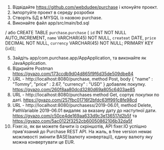 1. Відвідайте https://github.com/webdudee/purchase і клонуйте проект.
2. Імпортуйте проект в середу розробки
3. Створіть БД в MYSQL із назвою purchase.
4. Виконайте файл app/src/main/bd.sql 

/ або 
CREATE TABLE `purchase`.`purchase` (
  `id` INT NOT NULL AUTO_INCREMENT,
  `name` VARCHAR(45) NOT NULL,
  `createat` DATE,
  `price` DECIMAL NOT NULL,
  `currency` VARCHAR(45) NOT NULL;
  PRIMARY KEY (`id`));
  
5. Зайдіть app/com.purchase.app/AppApplication, та виконайте як JavaApplication.
6. Відкрийте Postman
https://gyazo.com/173ccdb9d04d865f9f6d35de509dbe84
7. URL - http://localhost:8080/purchase, method Post, body 
{
"name" : "Tommy", 
"price" : 2.67,
"currency" : "USD"
    }
добавляє покупку.
https://gyazo.com/260f8aa80dcd3280d69a805c6403ae85
8. URL - http://localhost:8080/purchases method Get, сортує покупки по даті.
https://gyazo.com/257fbc01716f2bfdc63ff991c8fe98cd
9. URL - http://localhost:8080/purchasess/2019-06.01, method Delete, PathVariable 2019-06.01 видаляє за вказану дату до наступної дати.
https://gyazo.com/c50ce4de169aa633d9c3e136517d2b5f 
та
https://gyazo.com/5ac0122f3252cb60050862106b32da5f
10. Fixer.io, як ви можете бачити із скріншотів, API fixer.IO успішно прив'язаний до Purchase REST API.
На жаль, в free version немає можливості змінити BASE(валюту конвертації), єдину валюту яку можна конвертувати це EUR.